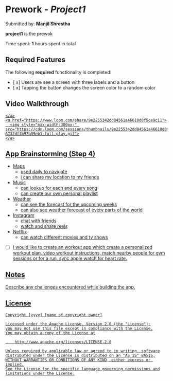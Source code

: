 # Prework - *Project1*

Submitted by: **Manjil Shrestha**

**project1** is the prewok 

Time spent: **1** hours spent in total

## Required Features

The following **required** functionality is completed:

- [ x] Users are see a screen with three labels and a button
- [ x] Tapping the button changes the screen color to a random color
 
## Video Walkthrough

<div>
    <a href="https://www.loom.com/share/9e2255342dd84561a46610d0f5ce9c11">
     
    </a>
    <a href="https://www.loom.com/share/9e2255342dd84561a46610d0f5ce9c11">
      <img style="max-width:300px;" src="https://cdn.loom.com/sessions/thumbnails/9e2255342dd84561a46610d0f5ce9c11-6732df3b97b09eb1-full-play.gif">
    </a>
  </div>



## App Brainstorming (Step 4)
- Maps
    - used daily to navigate
    - i can share my location to my friends
- Music
    - can lookup for each and every song
    - can create our own personal playlist
- Weather
    - can see the forecast for the upcoming weeks
    - can also see weather forecast of every parts of the world
- Instagram
    - chat with friends
    - watch and share reels
- Netflix
    - can watch different movies and tv shows
 
- [ ] I would like to create an workout app which create a personalized workout plan, video workout instructions, match nearby people for gym sessions or for a run, sync apple watch for heart rate.
      


## Notes

Describe any challenges encountered while building the app.

## License

    Copyright [yyyy] [name of copyright owner]

    Licensed under the Apache License, Version 2.0 (the "License");
    you may not use this file except in compliance with the License.
    You may obtain a copy of the License at

        http://www.apache.org/licenses/LICENSE-2.0

    Unless required by applicable law or agreed to in writing, software
    distributed under the License is distributed on an "AS IS" BASIS,
    WITHOUT WARRANTIES OR CONDITIONS OF ANY KIND, either express or implied.
    See the License for the specific language governing permissions and
    limitations under the License.

